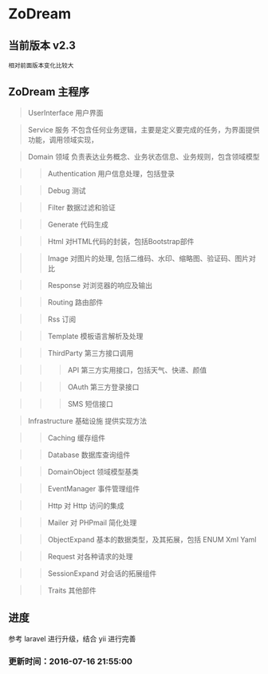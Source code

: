 # ZoDream

## 当前版本 v2.3

    相对前面版本变化比较大

## ZoDream 主程序

> UserInterface 用户界面

> Service 服务 不包含任何业务逻辑，主要是定义要完成的任务，为界面提供功能，调用领域实现，

> Domain 领域 负责表达业务概念、业务状态信息、业务规则，包含领域模型

>> Authentication 用户信息处理，包括登录

>> Debug 测试

>> Filter 数据过滤和验证

>> Generate 代码生成

>> Html 对HTML代码的封装，包括Bootstrap部件

>> Image 对图片的处理, 包括二维码、水印、缩略图、验证码、图片对比

>> Response 对浏览器的响应及输出

>> Routing 路由部件

>> Rss 订阅

>> Template 模板语言解析及处理

>> ThirdParty 第三方接口调用

>>> API 第三方实用接口，包括天气、快递、颜值

>>> OAuth 第三方登录接口

>>> SMS 短信接口

> Infrastructure 基础设施 提供实现方法

>> Caching 缓存组件

>> Database 数据库查询组件

>> DomainObject 领域模型基类

>> EventManager 事件管理组件

>> Http 对 Http 访问的集成

>> Mailer 对 PHPmail 简化处理

>> ObjectExpand 基本的数据类型，及其拓展，包括 ENUM Xml Yaml 

>> Request 对各种请求的处理

>> SessionExpand 对会话的拓展组件

>> Traits 其他部件

## 进度

参考 laravel 进行升级，结合 yii 进行完善

### 更新时间：2016-07-16 21:55:00